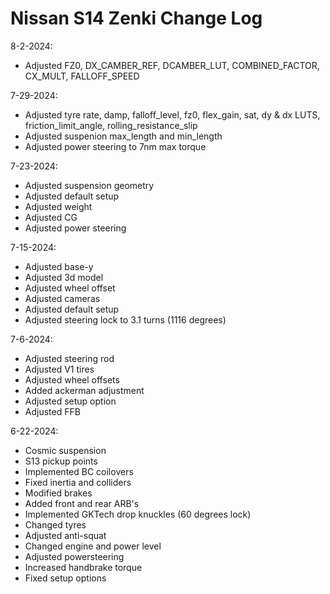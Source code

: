 # Nissan S14 Zenki Change Log

8-2-2024:
- Adjusted FZ0, DX_CAMBER_REF, DCAMBER_LUT, COMBINED_FACTOR, CX_MULT, FALLOFF_SPEED

7-29-2024:
- Adjusted tyre rate, damp, falloff_level, fz0, flex_gain, sat, dy & dx LUTS, friction_limit_angle, rolling_resistance_slip
- Adjusted suspenion max_length and min_length
- Adjusted power steering to 7nm max torque

7-23-2024:
- Adjusted suspension geometry
- Adjusted default setup
- Adjusted weight
- Adjusted CG
- Adjusted power steering

7-15-2024:
- Adjusted base-y
- Adjusted 3d model
- Adjusted wheel offset
- Adjusted cameras
- Adjusted default setup
- Adjusted steering lock to 3.1 turns (1116 degrees)

7-6-2024:
- Adjusted steering rod 
- Adjusted V1 tires
- Adjusted wheel offsets
- Added ackerman adjustment
- Adjusted setup option
- Adjusted FFB

6-22-2024:
- Cosmic suspension
- S13 pickup points
- Implemented BC coilovers
- Fixed inertia and colliders
- Modified brakes
- Added front and rear ARB's
- Implemented GKTech drop knuckles (60 degrees lock)
- Changed tyres
- Adjusted anti-squat
- Changed engine and power level
- Adjusted powersteering
- Increased handbrake torque
- Fixed setup options